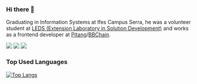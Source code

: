 ### Hi there 👋

Graduating in Information Systems at Ifes Campus Serra, he was a volunteer student at [LEDS (Extension Laboratory in Solution Development)](https://leds.serra.ifes.edu.br/) and works as a frontend developer at [Pitang](https://pitang.com/)/[BBChain](https://www.bbchain.com.br/).

<a href="https://www.linkedin.com/in/danilo-de-oliveira-28a024b2"><img src="https://img.shields.io/badge/LinkedIn-0077B5?style=for-the-badge&logo=linkedin&logoColor=white" /></a> <a href="https://t.me/danilodeoliveira"><img src="https://img.shields.io/badge/Telegram-2CA5E0?style=for-the-badge&logo=telegram&logoColor=white" /></a> <a href="mailto:danilodeoliveira94@gmail.com"><img src="https://img.shields.io/badge/Gmail-D14836?style=for-the-badge&logo=gmail&logoColor=white" /></a>

### Top Used Languages
<!-- ![Anurag's GitHub stats](https://github-readme-stats.vercel.app/api?username=danilosi&show_icons=true&theme=gotham) -->

[![Top Langs](https://github-readme-stats.vercel.app/api/top-langs/?username=danilosi&theme=gotham&hide=jupyter%20notebook)](https://github.com/anuraghazra/github-readme-stats)
